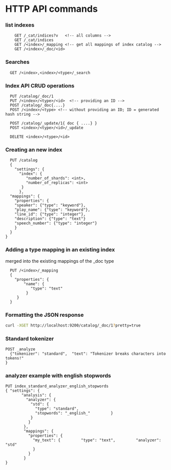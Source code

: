 # HTTP API commands

### list indexes
```http
    GET /_cat/indices?v   <!-- all columns -->
    GET /_cat/indices
    GET /<index>/_mapping <!-- get all mappings of index catalog -->
    GET /<index>/_doc/<id>
```
### Searches
```http
  GET /<index>,<index>/<type>/_search
```

### Index API CRUD operations
```http
  PUT /catalog/_doc/1
  PUT /<index>/<type>/<id>  <!-- providing an ID -->
  POST /catalog/_doc{....}
  POST /<index>/<type> <!-- without providing an ID; ID = generated hash string -->

  POST /catalog/_update/1{ doc { ....} }
  POST <index>/<type>/<id>/_update

  DELETE <index>/<type>/<id>
```

### Creating an **new** index
```http
  PUT /catalog 
  {
    "settings": {
      "index": {
         "number_of_shards": <int>,
         "number_of_replicas": <int>
       }
      },
  "mappings": {
    "properties": {
    "speaker": {"type": "keyword"},
    "play_name": {"type": "keyword"},
    "line_id": {"type": "integer"},
    "description": {"type": "text"}
    "speech_number": {"type": "integer"}
    }
  }
}
```

### Adding a type mapping in an existing index
merged into the existing mappings of the _doc type
```http
  PUT /<index>/_mapping
  {
    "properties": {
        "name": {
           "type": "text"    
         }
     }
  }
```

### Formatting the JSON response
```bash
curl -XGET http://localhost:9200/catalog/_doc/1?pretty=true
```

### Standard tokenizer
```http
POST _analyze
  {"tokenizer": "standard",  "text": "Tokenizer breaks characters into tokens!"
}
```

### analyzer example with english stopwords
```http
PUT index_standard_analyzer_english_stopwords
{ "settings": {
       "analysis": {
         "analyzer": {
           "std": {
             "type": "standard",
             "stopwords": "_english_"         }       
           }
          }
        },
        "mappings": {
          "properties": {
            "my_text": {         "type": "text",         "analyzer": "std"
            }
          }
        }
}
```